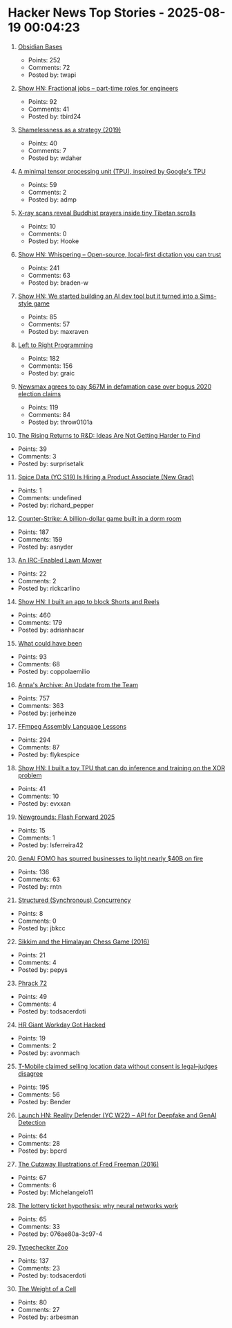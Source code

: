 # Hacker News Top Stories - 2025-08-19 00:04:23

1. [Obsidian Bases](https://help.obsidian.md/bases)
   - Points: 252
   - Comments: 72
   - Posted by: twapi

2. [Show HN: Fractional jobs – part-time roles for engineers](https://www.fractionaljobs.io)
   - Points: 92
   - Comments: 41
   - Posted by: tbird24

3. [Shamelessness as a strategy (2019)](https://nadia.xyz/shameless)
   - Points: 40
   - Comments: 7
   - Posted by: wdaher

4. [A minimal tensor processing unit (TPU), inspired by Google's TPU](https://github.com/tiny-tpu-v2/tiny-tpu)
   - Points: 59
   - Comments: 2
   - Posted by: admp

5. [X-ray scans reveal Buddhist prayers inside tiny Tibetan scrolls](https://www.popsci.com/technology/tibetan-prayer-scroll-scans/)
   - Points: 10
   - Comments: 0
   - Posted by: Hooke

6. [Show HN: Whispering – Open-source, local-first dictation you can trust](https://github.com/epicenter-so/epicenter/tree/main/apps/whispering)
   - Points: 241
   - Comments: 63
   - Posted by: braden-w

7. [Show HN: We started building an AI dev tool but it turned into a Sims-style game](https://www.youtube.com/watch?v=sRPnX_f2V_c)
   - Points: 85
   - Comments: 57
   - Posted by: maxraven

8. [Left to Right Programming](https://graic.net/p/left-to-right-programming)
   - Points: 182
   - Comments: 156
   - Posted by: graic

9. [Newsmax agrees to pay $67M in defamation case over bogus 2020 election claims](https://apnews.com/article/dominion-voting-newsmax-defamation-trump-2020-3b2366dfdae3a8432afe822bf14fe1ef)
   - Points: 119
   - Comments: 84
   - Posted by: throw0101a

10. [The Rising Returns to R&D: Ideas Are Not Getting Harder to Find](https://papers.ssrn.com/sol3/papers.cfm?abstract_id=5242171)
   - Points: 39
   - Comments: 3
   - Posted by: surprisetalk

11. [Spice Data (YC S19) Is Hiring a Product Associate (New Grad)](https://www.ycombinator.com/companies/spice-data/jobs/RJz1peY-product-associate-new-grad)
   - Points: 1
   - Comments: undefined
   - Posted by: richard_pepper

12. [Counter-Strike: A billion-dollar game built in a dorm room](https://www.nytimes.com/2025/08/18/arts/counter-strike-half-life-minh-le.html)
   - Points: 187
   - Comments: 159
   - Posted by: asnyder

13. [An IRC-Enabled Lawn Mower](https://jotunheimr.idlerpg.net/users/jotun/lawnmower/)
   - Points: 22
   - Comments: 2
   - Posted by: rickcarlino

14. [Show HN: I built an app to block Shorts and Reels](https://scrollguard.app/)
   - Points: 460
   - Comments: 179
   - Posted by: adrianhacar

15. [What could have been](https://coppolaemilio.com/entries/what-could-have-been/)
   - Points: 93
   - Comments: 68
   - Posted by: coppolaemilio

16. [Anna's Archive: An Update from the Team](https://annas-archive.org/blog/an-update-from-the-team.html)
   - Points: 757
   - Comments: 363
   - Posted by: jerheinze

17. [FFmpeg Assembly Language Lessons](https://github.com/FFmpeg/asm-lessons)
   - Points: 294
   - Comments: 87
   - Posted by: flykespice

18. [Show HN: I built a toy TPU that can do inference and training on the XOR problem](https://www.tinytpu.com)
   - Points: 41
   - Comments: 10
   - Posted by: evxxan

19. [Newgrounds: Flash Forward 2025](https://www.newgrounds.com/bbs/topic/1542140)
   - Points: 15
   - Comments: 1
   - Posted by: lsferreira42

20. [GenAI FOMO has spurred businesses to light nearly $40B on fire](https://www.theregister.com/2025/08/18/generative_ai_zero_return_95_percent/)
   - Points: 136
   - Comments: 63
   - Posted by: rntn

21. [Structured (Synchronous) Concurrency](https://fsantanna.github.io/sc.html)
   - Points: 8
   - Comments: 0
   - Posted by: jbkcc

22. [Sikkim and the Himalayan Chess Game (2016)](https://www.historytoday.com/archive/feature/sikkim-and-himalayan-chess-game)
   - Points: 21
   - Comments: 4
   - Posted by: pepys

23. [Phrack 72](https://phrack.org/issues/72/1)
   - Points: 49
   - Comments: 4
   - Posted by: todsacerdoti

24. [HR Giant Workday Got Hacked](https://gizmodo.com/hr-giant-workday-got-hacked-2000644474)
   - Points: 19
   - Comments: 2
   - Posted by: avonmach

25. [T-Mobile claimed selling location data without consent is legal–judges disagree](https://arstechnica.com/tech-policy/2025/08/t-mobile-claimed-selling-location-data-without-consent-is-legal-judges-disagree/)
   - Points: 195
   - Comments: 56
   - Posted by: Bender

26. [Launch HN: Reality Defender (YC W22) – API for Deepfake and GenAI Detection](https://www.realitydefender.com/platform/api)
   - Points: 64
   - Comments: 28
   - Posted by: bpcrd

27. [The Cutaway Illustrations of Fred Freeman (2016)](https://5wgraphicsblog.com/2016/10/24/the-cutaway-illustrations-of-fred-freeman/)
   - Points: 67
   - Comments: 6
   - Posted by: Michelangelo11

28. [The lottery ticket hypothesis: why neural networks work](https://nearlyright.com/how-ai-researchers-accidentally-discovered-that-everything-they-thought-about-learning-was-wrong/)
   - Points: 65
   - Comments: 33
   - Posted by: 076ae80a-3c97-4

29. [Typechecker Zoo](https://sdiehl.github.io/typechecker-zoo/)
   - Points: 137
   - Comments: 23
   - Posted by: todsacerdoti

30. [The Weight of a Cell](https://www.asimov.press/p/cell-weight)
   - Points: 80
   - Comments: 27
   - Posted by: arbesman

